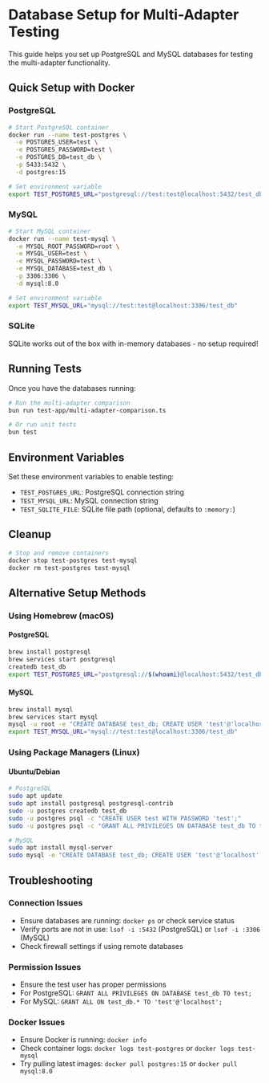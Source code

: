 # Database Setup for Multi-Adapter Testing

This guide helps you set up PostgreSQL and MySQL databases for testing the multi-adapter functionality.

## Quick Setup with Docker

### PostgreSQL
```bash
# Start PostgreSQL container
docker run --name test-postgres \
  -e POSTGRES_USER=test \
  -e POSTGRES_PASSWORD=test \
  -e POSTGRES_DB=test_db \
  -p 5433:5432 \
  -d postgres:15

# Set environment variable
export TEST_POSTGRES_URL="postgresql://test:test@localhost:5432/test_db"
```

### MySQL
```bash
# Start MySQL container
docker run --name test-mysql \
  -e MYSQL_ROOT_PASSWORD=root \
  -e MYSQL_USER=test \
  -e MYSQL_PASSWORD=test \
  -e MYSQL_DATABASE=test_db \
  -p 3306:3306 \
  -d mysql:8.0

# Set environment variable
export TEST_MYSQL_URL="mysql://test:test@localhost:3306/test_db"
```

### SQLite
SQLite works out of the box with in-memory databases - no setup required!

## Running Tests

Once you have the databases running:

```bash
# Run the multi-adapter comparison
bun run test-app/multi-adapter-comparison.ts

# Or run unit tests
bun test
```

## Environment Variables

Set these environment variables to enable testing:

- `TEST_POSTGRES_URL`: PostgreSQL connection string
- `TEST_MYSQL_URL`: MySQL connection string
- `TEST_SQLITE_FILE`: SQLite file path (optional, defaults to `:memory:`)

## Cleanup

```bash
# Stop and remove containers
docker stop test-postgres test-mysql
docker rm test-postgres test-mysql
```

## Alternative Setup Methods

### Using Homebrew (macOS)

#### PostgreSQL
```bash
brew install postgresql
brew services start postgresql
createdb test_db
export TEST_POSTGRES_URL="postgresql://$(whoami)@localhost:5432/test_db"
```

#### MySQL
```bash
brew install mysql
brew services start mysql
mysql -u root -e "CREATE DATABASE test_db; CREATE USER 'test'@'localhost' IDENTIFIED BY 'test'; GRANT ALL ON test_db.* TO 'test'@'localhost';"
export TEST_MYSQL_URL="mysql://test:test@localhost:3306/test_db"
```

### Using Package Managers (Linux)

#### Ubuntu/Debian
```bash
# PostgreSQL
sudo apt update
sudo apt install postgresql postgresql-contrib
sudo -u postgres createdb test_db
sudo -u postgres psql -c "CREATE USER test WITH PASSWORD 'test';"
sudo -u postgres psql -c "GRANT ALL PRIVILEGES ON DATABASE test_db TO test;"

# MySQL
sudo apt install mysql-server
sudo mysql -e "CREATE DATABASE test_db; CREATE USER 'test'@'localhost' IDENTIFIED BY 'test'; GRANT ALL ON test_db.* TO 'test'@'localhost';"
```

## Troubleshooting

### Connection Issues
- Ensure databases are running: `docker ps` or check service status
- Verify ports are not in use: `lsof -i :5432` (PostgreSQL) or `lsof -i :3306` (MySQL)
- Check firewall settings if using remote databases

### Permission Issues
- Ensure the test user has proper permissions
- For PostgreSQL: `GRANT ALL PRIVILEGES ON DATABASE test_db TO test;`
- For MySQL: `GRANT ALL ON test_db.* TO 'test'@'localhost';`

### Docker Issues
- Ensure Docker is running: `docker info`
- Check container logs: `docker logs test-postgres` or `docker logs test-mysql`
- Try pulling latest images: `docker pull postgres:15` or `docker pull mysql:8.0`
